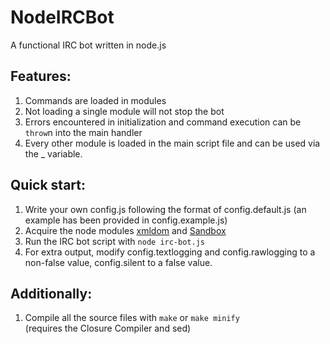 # NodeIRCBot 
A functional IRC bot written in node.js

## Features: 

1. Commands are loaded in modules
2. Not loading a single module will not stop the bot
3. Errors encountered in initialization and command execution can be `throw`n into the main handler
4. Every other module is loaded in the main script file and can be used via the _ variable.

## Quick start: 

1. Write your own config.js following the format of config.default.js (an example has been provided in config.example.js)
2. Acquire the node modules [xmldom][domp] and [Sandbox][sand]
3. Run the IRC bot script with `node irc-bot.js`
4. For extra output, modify config.textlogging and config.rawlogging to a non-false value, config.silent to a false value.

## Additionally: 

1. Compile all the source files with `make` or `make minify`  
   (requires the Closure Compiler and sed)


[domp]: https://github.com/jindw/xmldom
[sand]: https://github.com/gf3/sandbox